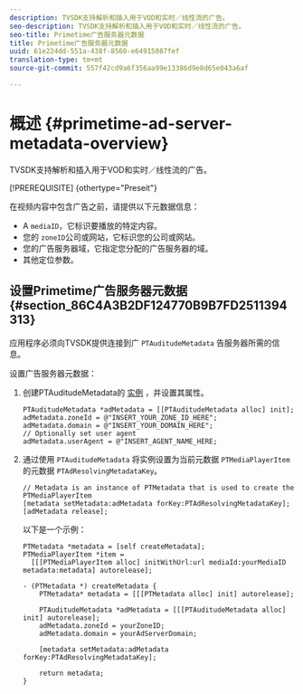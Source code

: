 ```yaml
---
description: TVSDK支持解析和插入用于VOD和实时／线性流的广告。
seo-description: TVSDK支持解析和插入用于VOD和实时／线性流的广告。
seo-title: Primetime广告服务器元数据
title: Primetime广告服务器元数据
uuid: 61e224dd-551a-438f-8560-e64915087fef
translation-type: tm+mt
source-git-commit: 557f42cd9a6f356aa99e13386d9e8d65e043a6af

---
```



# 概述 {#primetime-ad-server-metadata-overview}

TVSDK支持解析和插入用于VOD和实时／线性流的广告。

[!PREREQUISITE] {othertype=&quot;Preseit&quot;}

在视频内容中包含广告之前，请提供以下元数据信息：

* A `mediaID`，它标识要播放的特定内容。
* 您的 `zoneID`公司或网站，它标识您的公司或网站。
* 您的广告服务器域，它指定您分配的广告服务器的域。
* 其他定位参数。

## 设置Primetime广告服务器元数据 {#section_86C4A3B2DF124770B9B7FD2511394313}

应用程序必须向TVSDK提供连接到广 `PTAuditudeMetadata` 告服务器所需的信息。

设置广告服务器元数据：

1. 创建PTAuditudeMetadata的 [实例](https://help.adobe.com/en_US/primetime/api/psdk/appledoc/Classes/PTAuditudeMetadata.html) ，并设置其属性。

   ```
   PTAuditudeMetadata *adMetadata = [[PTAuditudeMetadata alloc] init];  
   adMetadata.zoneId = @"INSERT_YOUR_ZONE_ID_HERE"; 
   adMetadata.domain = @"INSERT_YOUR_DOMAIN_HERE"; 
   // Optionally set user agent 
   adMetadata.userAgent = @"INSERT_AGENT_NAME_HERE; 
   ```

1. 通过使用 `PTAuditudeMetadata` 将实例设置为当前元数据 `PTMediaPlayerItem` 的元数据 `PTAdResolvingMetadataKey`。

   ```
   // Metadata is an instance of PTMetadata that is used to create the PTMediaPlayerItem 
   [metadata setMetadata:adMetadata forKey:PTAdResolvingMetadataKey];  
   [adMetadata release];
   ```

   以下是一个示例：

   ```
   PTMetadata *metadata = [self createMetadata]; 
   PTMediaPlayerItem *item =  
     [[[PTMediaPlayerItem alloc] initWithUrl:url mediaId:yourMediaID metadata:metadata] autorelease]; 
   
   - (PTMetadata *) createMetadata { 
       PTMetadata* metadata = [[[PTMetadata alloc] init] autorelease]; 
   
       PTAuditudeMetadata *adMetadata = [[[PTAuditudeMetadata alloc] init] autorelease];  
       adMetadata.zoneId = yourZoneID; 
       adMetadata.domain = yourAdServerDomain; 
   
       [metadata setMetadata:adMetadata forKey:PTAdResolvingMetadataKey]; 
   
       return metadata; 
   }
   ```
